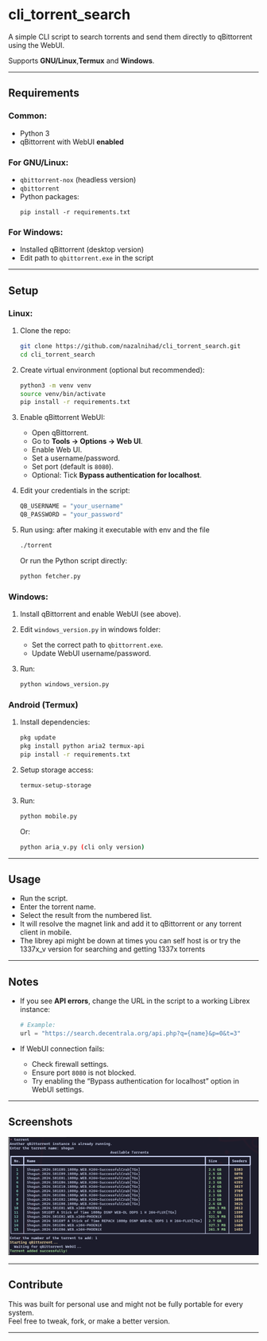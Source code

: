 # cli_torrent_search

A simple CLI script to search torrents and send them directly to qBittorrent using the WebUI.

Supports **GNU/Linux**,**Termux** and **Windows**.

---

##  Requirements

### Common:
- Python 3
- qBittorrent with WebUI **enabled**

### For GNU/Linux:
- `qbittorrent-nox` (headless version)
- `qbittorrent`
- Python packages:
  ```
  pip install -r requirements.txt
  ```

### For Windows:
- Installed qBittorrent (desktop version)
- Edit path to `qbittorrent.exe` in the script

---

## Setup

### Linux:

1. Clone the repo:
   ```bash
   git clone https://github.com/nazalnihad/cli_torrent_search.git
   cd cli_torrent_search
   ```

2. Create virtual environment (optional but recommended):
   ```bash
   python3 -m venv venv
   source venv/bin/activate
   pip install -r requirements.txt
   ```

3. Enable qBittorrent WebUI:
   - Open qBittorrent.
   - Go to **Tools → Options → Web UI**.
   - Enable Web UI.
   - Set a username/password.
   - Set port (default is `8080`).
   - Optional: Tick **Bypass authentication for localhost**.

4. Edit your credentials in the script:
   ```python
   QB_USERNAME = "your_username"
   QB_PASSWORD = "your_password"
   ```

5. Run using:
    after making it executable with env and the file
   ```bash
   ./torrent 
   ```

   Or run the Python script directly:
   ```bash
   python fetcher.py
   ```

### Windows:

1. Install qBittorrent and enable WebUI (see above).

2. Edit `windows_version.py` in windows folder:
   - Set the correct path to `qbittorrent.exe`.
   - Update WebUI username/password.

3. Run:
   ```bash
   python windows_version.py
   ```
   
### Android (Termux)

1. Install dependencies:
   ```bash
   pkg update
   pkg install python aria2 termux-api
   pip install -r requirements.txt
   ```

2. Setup storage access:
   ```bash
   termux-setup-storage
   ```

4. Run:
   ```bash
   python mobile.py
   ```
   Or:
   ```bash
   python aria_v.py (cli only version)
   ```

---

##  Usage

- Run the script.
- Enter the torrent name.
- Select the result from the numbered list.
- It will resolve the magnet link and add it to qBittorrent or any torrent client in mobile.
- The librey api might be down at times you can self host is or try the 1337x_v version for searching and getting 1337x torrents
---

##  Notes

- If you see **API errors**, change the URL in the script to a working Librex instance:
  ```python
  # Example:
  url = "https://search.decentrala.org/api.php?q={name}&p=0&t=3"
  ```

- If WebUI connection fails:
  - Check firewall settings.
  - Ensure port `8080` is not blocked.
  - Try enabling the “Bypass authentication for localhost” option in WebUI settings.

---

## Screenshots


![](image/image.png)

---

## Contribute

This was built for personal use and might not be fully portable for every system.  
Feel free to tweak, fork, or make a better version.

---


